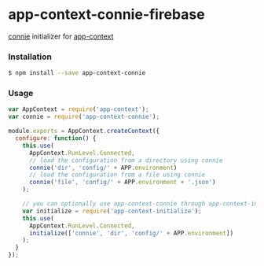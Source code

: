 # app-context-connie-firebase

[connie](https://www.npmjs.com/package/connie) initializer for [app-context](https://www.npmjs.com/package/app-context)

### Installation

```bash
$ npm install --save app-context-connie
```

### Usage

```javascript
var AppContext = require('app-context');
var connie = require('app-context-connie');

module.exports = AppContext.createContext({
  configure: function() {
    this.use(
      AppContext.RunLevel.Connected,
      // load the configuration from a directory using connie
      connie('dir', 'config/' + APP.environment)
      // load the configuration from a file using connie
      connie('file', 'config/' + APP.environment + '.json')
    );

    // you can optionally use app-context-connie through app-context-initialize
    var initialize = require('app-context-initialize');
    this.use(
      AppContext.RunLevel.Connected,
      initialize(['connie', 'dir', 'config/' + APP.environment])
    );
  }
});
```
